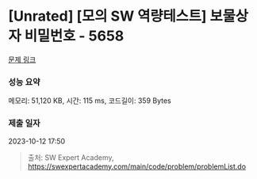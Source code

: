 # [Unrated] [모의 SW 역량테스트] 보물상자 비밀번호 - 5658 

[문제 링크](https://swexpertacademy.com/main/code/problem/problemDetail.do?contestProbId=AWXRUN9KfZ8DFAUo) 

### 성능 요약

메모리: 51,120 KB, 시간: 115 ms, 코드길이: 359 Bytes

### 제출 일자

2023-10-12 17:50



> 출처: SW Expert Academy, https://swexpertacademy.com/main/code/problem/problemList.do
